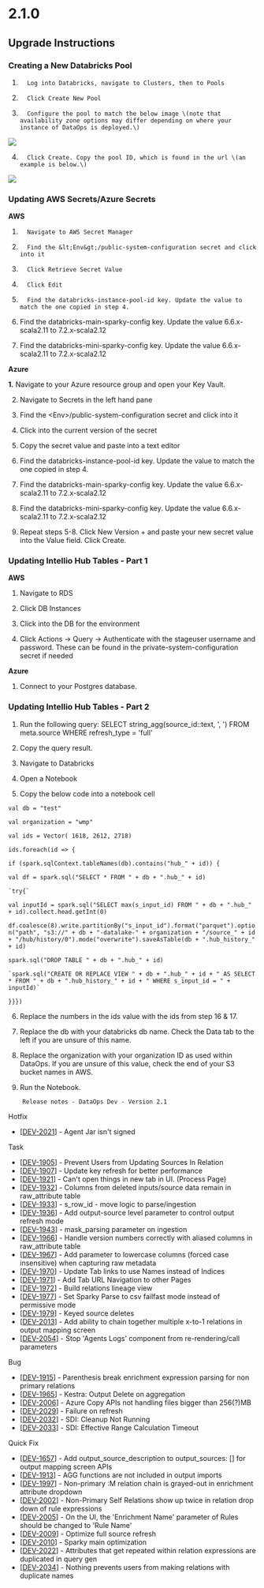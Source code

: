 # 2.1.0

## 

## Upgrade Instructions

### **Creating a New Databricks Pool**

1.       Log into Databricks, navigate to Clusters, then to Pools

2.       Click Create New Pool

3.       Configure the pool to match the below image \(note that availability zone options may differ depending on where your instance of DataOps is deployed.\)

![](../../.gitbook/assets/image%20%28306%29.png)

4.       Click Create. Copy the pool ID, which is found in the url \(an example is below.\)

![](../../.gitbook/assets/image%20%28307%29.png)

### **Updating AWS Secrets/Azure Secrets**

**AWS**

1.       Navigate to AWS Secret Manager

2.       Find the &lt;Env&gt;/public-system-configuration secret and click into it

3.       Click Retrieve Secret Value

4.       Click Edit

5.       Find the databricks-instance-pool-id key. Update the value to match the one copied in step 4.

6.   Find the databricks-main-sparky-config key.  Update the value 6.6.x-scala2.11 to 7.2.x-scala2.12

7.   Find the databricks-mini-sparky-config key. Update the value 6.6.x-scala2.11 to 7.2.x-scala2.12

**Azure**

**1.** Navigate to your Azure resource group and open your Key Vault.  

2. Navigate to Secrets in the left hand pane

3.  Find the &lt;Env&gt;/public-system-configuration secret and click into it

4. Click into the current version of the secret

5. Copy the secret value and paste into a text editor

6.   Find the databricks-instance-pool-id key. Update the value to match the one copied in step 4.

7.   Find the databricks-main-sparky-config key.  Update the value 6.6.x-scala2.11 to 7.2.x-scala2.12

8.   Find the databricks-mini-sparky-config key. Update the value 6.6.x-scala2.11 to 7.2.x-scala2.12

9. Repeat steps 5-8. Click New Version + and paste your new secret value into the Value field. Click Create.

### **Updating Intellio Hub Tables - Part 1**

**AWS**

1.   Navigate to RDS

2.   Click DB Instances

3.   Click into the DB for the environment

4.   Click Actions -&gt; Query -&gt; Authenticate with the stageuser username and password. These can be found in the private-system-configuration secret if needed

**Azure**

1.   Connect to your Postgres database.

### **Updating Intellio Hub Tables - Part 2**

1.   Run the following query: SELECT string\_agg\(source\_id::text, ', '\) FROM meta.source WHERE refresh\_type = 'full'

2.   Copy the query result.

3.   Navigate to Databricks

4.   Open a Notebook

5.   Copy the below code into a notebook cell

`val db = "test"`

`val organization = "wmp"`

`val ids = Vector( 1618, 2612, 2718)`

`ids.foreach(id => {`

  `if (spark.sqlContext.tableNames(db).contains("hub_" + id)) {`

  `val df = spark.sql("SELECT * FROM " + db + ".hub_" + id)`

    `try{`

  `val inputId = spark.sql("SELECT max(s_input_id) FROM " + db + ".hub_" + id).collect.head.getInt(0)`

  `df.coalesce(8).write.partitionBy("s_input_id").format("parquet").option("path", "s3://" + db + "-datalake-" + organization + "/source_" + id + "/hub/history/0").mode("overwrite").saveAsTable(db + ".hub_history_" + id)`

  `spark.sql("DROP TABLE " + db + ".hub_" + id)`

    `spark.sql("CREATE OR REPLACE VIEW " + db + ".hub_" + id + " AS SELECT * FROM " + db + ".hub_history_" + id + " WHERE s_input_id = " + inputId)`

  `}}})`

6.   Replace the numbers in the ids value with the ids from step 16 & 17.

7.   Replace the db with your databricks db name. Check the Data tab to the left if you are unsure of this name.

8.   Replace the organization with your organization ID as used within DataOps. If you are unsure of this value, check the end of your S3 bucket names in AWS.

9.   Run the Notebook.



```text
    Release notes - DataOps Dev - Version 2.1
```

 Hotfix

* \[[DEV-2021](https://wmpartners.atlassian.net/browse/DEV-2021)\] - Agent Jar isn't signed

 Task

* \[[DEV-1905](https://wmpartners.atlassian.net/browse/DEV-1905)\] - Prevent Users from Updating Sources In Relation
* \[[DEV-1907](https://wmpartners.atlassian.net/browse/DEV-1907)\] - Update key refresh for better performance
* \[[DEV-1921](https://wmpartners.atlassian.net/browse/DEV-1921)\] - Can't open things in new tab in UI. \(Process Page\)
* \[[DEV-1932](https://wmpartners.atlassian.net/browse/DEV-1932)\] - Columns from deleted inputs/source data remain in raw\_attribute table
* \[[DEV-1933](https://wmpartners.atlassian.net/browse/DEV-1933)\] - s\_row\_id - move logic to parse/ingestion
* \[[DEV-1936](https://wmpartners.atlassian.net/browse/DEV-1936)\] - Add output-source level parameter to control output refresh mode
* \[[DEV-1943](https://wmpartners.atlassian.net/browse/DEV-1943)\] - mask\_parsing parameter on ingestion
* \[[DEV-1966](https://wmpartners.atlassian.net/browse/DEV-1966)\] - Handle version numbers correctly with aliased columns in raw\_attribute table
* \[[DEV-1967](https://wmpartners.atlassian.net/browse/DEV-1967)\] - Add parameter to lowercase columns \(forced case insensitive\) when capturing raw metadata
* \[[DEV-1970](https://wmpartners.atlassian.net/browse/DEV-1970)\] - Update Tab links to use Names instead of Indices
* \[[DEV-1971](https://wmpartners.atlassian.net/browse/DEV-1971)\] - Add Tab URL Navigation to other Pages
* \[[DEV-1972](https://wmpartners.atlassian.net/browse/DEV-1972)\] - Build relations lineage view
* \[[DEV-1977](https://wmpartners.atlassian.net/browse/DEV-1977)\] - Set Sparky Parse to csv failfast mode instead of permissive mode
* \[[DEV-1979](https://wmpartners.atlassian.net/browse/DEV-1979)\] - Keyed source deletes
* \[[DEV-2013](https://wmpartners.atlassian.net/browse/DEV-2013)\] - Add ability to chain together multiple x-to-1 relations in output mapping screen
* \[[DEV-2054](https://wmpartners.atlassian.net/browse/DEV-2054)\] - Stop 'Agents Logs' component from re-rendering/call parameters

 Bug

* \[[DEV-1915](https://wmpartners.atlassian.net/browse/DEV-1915)\] - Parenthesis break enrichment expression parsing for non primary relations
* \[[DEV-1965](https://wmpartners.atlassian.net/browse/DEV-1965)\] - Kestra: Output Delete on aggregation
* \[[DEV-2006](https://wmpartners.atlassian.net/browse/DEV-2006)\] - Azure Copy APIs not handling files bigger than 256\(?\)MB
* \[[DEV-2029](https://wmpartners.atlassian.net/browse/DEV-2029)\] - Failure on refresh
* \[[DEV-2032](https://wmpartners.atlassian.net/browse/DEV-2032)\] - SDI: Cleanup Not Running
* \[[DEV-2033](https://wmpartners.atlassian.net/browse/DEV-2033)\] - SDI: Effective Range Calculation Timeout

 Quick Fix

* \[[DEV-1657](https://wmpartners.atlassian.net/browse/DEV-1657)\] - Add output\_source\_description to output\_sources: \[\] for output mapping screen APIs
* \[[DEV-1913](https://wmpartners.atlassian.net/browse/DEV-1913)\] - AGG functions are not included in output imports
* \[[DEV-1997](https://wmpartners.atlassian.net/browse/DEV-1997)\] - Non-primary :M relation chain is grayed-out in enrichment attribute dropdown
* \[[DEV-2002](https://wmpartners.atlassian.net/browse/DEV-2002)\] - Non-Primary Self Relations show up twice in relation drop down of rule expressions
* \[[DEV-2005](https://wmpartners.atlassian.net/browse/DEV-2005)\] - On the UI, the 'Enrichment Name' parameter of Rules should be changed to 'Rule Name'
* \[[DEV-2009](https://wmpartners.atlassian.net/browse/DEV-2009)\] - Optimize full source refresh
* \[[DEV-2010](https://wmpartners.atlassian.net/browse/DEV-2010)\] - Sparky main optimization
* \[[DEV-2022](https://wmpartners.atlassian.net/browse/DEV-2022)\] - Attributes that get repeated within relation expressions are duplicated in query gen
* \[[DEV-2034](https://wmpartners.atlassian.net/browse/DEV-2034)\] - Nothing prevents users from making relations with duplicate names

